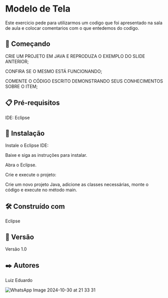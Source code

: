 # Modelo de Tela

Este exercicio pede para utilizarmos um codigo que foi apresentado na sala de aula e colocar comentarios com o que entedemos do codigo.

## 🚀 Começando
CRIE UM PROJETO EM JAVA E REPRODUZA O EXEMPLO DO SLIDE ANTERIOR;

CONFIRA SE O MESMO ESTÁ FUNCIONANDO;

COMENTE O CÓDIGO ESCRITO DEMONSTRANDO SEUS CONHECIMENTOS SOBRE O ITEM;

## 📋 Pré-requisitos

IDE: Eclipse

## 🔧 Instalação

Instale o Eclipse IDE:

Baixe e siga as instruções para instalar.

Abra o Eclipse.

Crie e execute o projeto:

Crie um novo projeto Java, adicione as classes necessárias, monte o código e execute no método main.

## 🛠️ Construído com

Eclipse

## 📌 Versão

Versão 1.0

## ✒️ Autores

Luiz Eduardo

![WhatsApp Image 2024-10-30 at 21 33 31](https://github.com/user-attachments/assets/d08a9cca-e23e-45ec-974f-d39ef4900a6c)
